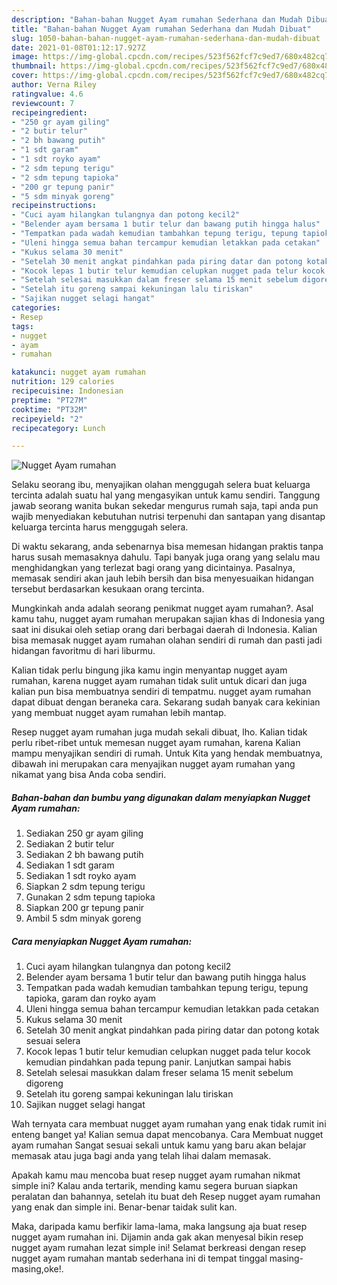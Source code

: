 ```yaml
---
description: "Bahan-bahan Nugget Ayam rumahan Sederhana dan Mudah Dibuat"
title: "Bahan-bahan Nugget Ayam rumahan Sederhana dan Mudah Dibuat"
slug: 1050-bahan-bahan-nugget-ayam-rumahan-sederhana-dan-mudah-dibuat
date: 2021-01-08T01:12:17.927Z
image: https://img-global.cpcdn.com/recipes/523f562fcf7c9ed7/680x482cq70/nugget-ayam-rumahan-foto-resep-utama.jpg
thumbnail: https://img-global.cpcdn.com/recipes/523f562fcf7c9ed7/680x482cq70/nugget-ayam-rumahan-foto-resep-utama.jpg
cover: https://img-global.cpcdn.com/recipes/523f562fcf7c9ed7/680x482cq70/nugget-ayam-rumahan-foto-resep-utama.jpg
author: Verna Riley
ratingvalue: 4.6
reviewcount: 7
recipeingredient:
- "250 gr ayam giling"
- "2 butir telur"
- "2 bh bawang putih"
- "1 sdt garam"
- "1 sdt royko ayam"
- "2 sdm tepung terigu"
- "2 sdm tepung tapioka"
- "200 gr tepung panir"
- "5 sdm minyak goreng"
recipeinstructions:
- "Cuci ayam hilangkan tulangnya dan potong kecil2"
- "Belender ayam bersama 1 butir telur dan bawang putih hingga halus"
- "Tempatkan pada wadah kemudian tambahkan tepung terigu, tepung tapioka, garam dan royko ayam"
- "Uleni hingga semua bahan tercampur kemudian letakkan pada cetakan"
- "Kukus selama 30 menit"
- "Setelah 30 menit angkat pindahkan pada piring datar dan potong kotak sesuai selera"
- "Kocok lepas 1 butir telur kemudian celupkan nugget pada telur kocok kemudian pindahkan pada tepung panir. Lanjutkan sampai habis"
- "Setelah selesai masukkan dalam freser selama 15 menit sebelum digoreng"
- "Setelah itu goreng sampai kekuningan lalu tiriskan"
- "Sajikan nugget selagi hangat"
categories:
- Resep
tags:
- nugget
- ayam
- rumahan

katakunci: nugget ayam rumahan 
nutrition: 129 calories
recipecuisine: Indonesian
preptime: "PT27M"
cooktime: "PT32M"
recipeyield: "2"
recipecategory: Lunch

---
```



![Nugget Ayam rumahan](https://img-global.cpcdn.com/recipes/523f562fcf7c9ed7/680x482cq70/nugget-ayam-rumahan-foto-resep-utama.jpg)

Selaku seorang ibu, menyajikan olahan menggugah selera buat keluarga tercinta adalah suatu hal yang mengasyikan untuk kamu sendiri. Tanggung jawab seorang  wanita bukan sekedar mengurus rumah saja, tapi anda pun wajib menyediakan kebutuhan nutrisi terpenuhi dan santapan yang disantap keluarga tercinta harus menggugah selera.

Di waktu  sekarang, anda sebenarnya bisa memesan hidangan praktis tanpa harus susah memasaknya dahulu. Tapi banyak juga orang yang selalu mau menghidangkan yang terlezat bagi orang yang dicintainya. Pasalnya, memasak sendiri akan jauh lebih bersih dan bisa menyesuaikan hidangan tersebut berdasarkan kesukaan orang tercinta. 



Mungkinkah anda adalah seorang penikmat nugget ayam rumahan?. Asal kamu tahu, nugget ayam rumahan merupakan sajian khas di Indonesia yang saat ini disukai oleh setiap orang dari berbagai daerah di Indonesia. Kalian bisa memasak nugget ayam rumahan olahan sendiri di rumah dan pasti jadi hidangan favoritmu di hari liburmu.

Kalian tidak perlu bingung jika kamu ingin menyantap nugget ayam rumahan, karena nugget ayam rumahan tidak sulit untuk dicari dan juga kalian pun bisa membuatnya sendiri di tempatmu. nugget ayam rumahan dapat dibuat dengan beraneka cara. Sekarang sudah banyak cara kekinian yang membuat nugget ayam rumahan lebih mantap.

Resep nugget ayam rumahan juga mudah sekali dibuat, lho. Kalian tidak perlu ribet-ribet untuk memesan nugget ayam rumahan, karena Kalian mampu menyajikan sendiri di rumah. Untuk Kita yang hendak membuatnya, dibawah ini merupakan cara menyajikan nugget ayam rumahan yang nikamat yang bisa Anda coba sendiri.

<!--inarticleads1-->

##### Bahan-bahan dan bumbu yang digunakan dalam menyiapkan Nugget Ayam rumahan:

1. Sediakan 250 gr ayam giling
1. Sediakan 2 butir telur
1. Sediakan 2 bh bawang putih
1. Sediakan 1 sdt garam
1. Sediakan 1 sdt royko ayam
1. Siapkan 2 sdm tepung terigu
1. Gunakan 2 sdm tepung tapioka
1. Siapkan 200 gr tepung panir
1. Ambil 5 sdm minyak goreng




<!--inarticleads2-->

##### Cara menyiapkan Nugget Ayam rumahan:

1. Cuci ayam hilangkan tulangnya dan potong kecil2
1. Belender ayam bersama 1 butir telur dan bawang putih hingga halus
1. Tempatkan pada wadah kemudian tambahkan tepung terigu, tepung tapioka, garam dan royko ayam
1. Uleni hingga semua bahan tercampur kemudian letakkan pada cetakan
1. Kukus selama 30 menit
1. Setelah 30 menit angkat pindahkan pada piring datar dan potong kotak sesuai selera
1. Kocok lepas 1 butir telur kemudian celupkan nugget pada telur kocok kemudian pindahkan pada tepung panir. Lanjutkan sampai habis
1. Setelah selesai masukkan dalam freser selama 15 menit sebelum digoreng
1. Setelah itu goreng sampai kekuningan lalu tiriskan
1. Sajikan nugget selagi hangat




Wah ternyata cara membuat nugget ayam rumahan yang enak tidak rumit ini enteng banget ya! Kalian semua dapat mencobanya. Cara Membuat nugget ayam rumahan Sangat sesuai sekali untuk kamu yang baru akan belajar memasak atau juga bagi anda yang telah lihai dalam memasak.

Apakah kamu mau mencoba buat resep nugget ayam rumahan nikmat simple ini? Kalau anda tertarik, mending kamu segera buruan siapkan peralatan dan bahannya, setelah itu buat deh Resep nugget ayam rumahan yang enak dan simple ini. Benar-benar taidak sulit kan. 

Maka, daripada kamu berfikir lama-lama, maka langsung aja buat resep nugget ayam rumahan ini. Dijamin anda gak akan menyesal bikin resep nugget ayam rumahan lezat simple ini! Selamat berkreasi dengan resep nugget ayam rumahan mantab sederhana ini di tempat tinggal masing-masing,oke!.

